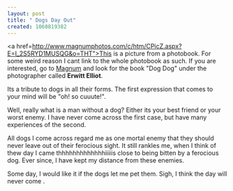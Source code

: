 ```yaml
--- 
layout: post
title: " Dogs Day Out"
created: 1060819382
---
```

<a href=http://www.magnumphotos.com/c/htm/CPicZ.aspx?E=I_2S5RYD1MUSQG&o=THT">This</a> is a picture from a photobook. For some weird reason I cant link to the whole photobook as such. If you are interested, go to <a href="http://www.magnumphotos.com/c/htm/TreePfTop.aspx?E=A_29YL53DLU3P&V=Photographers"> Magnum</a> and look for the book  "Dog Dog" under the photographer called <B>Erwitt Elliot</B>. 

Its a tribute to dogs in all their forms.  The first expression that comes to your mind will be "oh! so cuuute!".

Well, really what is a man without a dog? Either its your best friend  or your worst enemy. I have never come across the first case, but have many experiences of the second.

All dogs I come across regard me as one mortal enemy that they should never leave out of their ferocious sight. It still rankles me, when I think of thew day I came thhhhhhhhhhhhhiiiiis close  to being bitten by a ferocious dog. Ever since, I have kept my distance from these enemies.

Some day, I would like it if the dogs let me pet them. Sigh, I think the day will never come .
